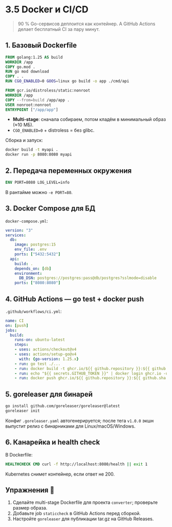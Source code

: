 # 3.5 Docker и CI/CD

> 90 % Go-сервисов деплоится как контейнер. А GitHub Actions делает бесплатный CI за пару минут.

## 1. Базовый Dockerfile
```dockerfile
FROM golang:1.25 AS build
WORKDIR /app
COPY go.mod .
RUN go mod download
COPY . .
RUN CGO_ENABLED=0 GOOS=linux go build -o app ./cmd/api

FROM gcr.io/distroless/static:nonroot
WORKDIR /app
COPY --from=build /app/app .
USER nonroot:nonroot
ENTRYPOINT ["/app/app"]
```
- **Multi-stage**: сначала собираем, потом кладём в минимальный образ (≈10 МБ).  
- `CGO_ENABLED=0` + distroless = без glibc.

Сборка и запуск:
```bash
docker build -t myapi .
docker run -p 8080:8080 myapi
```

## 2. Передача переменных окружения
```dockerfile
ENV PORT=8080 LOG_LEVEL=info
```
В рантайме можно `-e PORT=80`.

## 3. Docker Compose для БД
`docker-compose.yml`:
```yaml
version: "3"
services:
  db:
    image: postgres:15
    env_file: .env
    ports: ["5432:5432"]
  api:
    build: .
    depends_on: [db]
    environment:
      DB_DSN: postgres://postgres:pass@db/postgres?sslmode=disable
    ports: ["8080:8080"]
```

## 4. GitHub Actions — go test + docker push
`.github/workflows/ci.yml`:
```yaml
name: CI
on: [push]
jobs:
  build:
    runs-on: ubuntu-latest
    steps:
    - uses: actions/checkout@v4
    - uses: actions/setup-go@v4
      with: {go-version: 1.25.x}
    - run: go test ./...
    - run: docker build -t ghcr.io/${{ github.repository }}:${{ github.sha }} .
    - run: echo "${{ secrets.GITHUB_TOKEN }}" | docker login ghcr.io -u USER --password-stdin
    - run: docker push ghcr.io/${{ github.repository }}:${{ github.sha }}
```

## 5. goreleaser для бинарей
```bash
go install github.com/goreleaser/goreleaser@latest
goreleaser init
```
Конфиг `.goreleaser.yaml` автогенерируется; после тега `v1.0.0` экшн выпустит релиз с бинарниками для Linux/macOS/Windows.

## 6. Канарейка и health check
В Dockerfile:
```dockerfile
HEALTHCHECK CMD curl -f http://localhost:8080/health || exit 1
```
Kubernetes снимет контейнер, если ответ не 200.

## Упражнения 📝
1. Сделайте multi-stage Dockerfile для проекта `converter`; проверьте размер образа.  
2. Добавьте job `staticcheck` в GitHub Actions перед сборкой.  
3. Настройте `goreleaser` для публикации tar.gz на GitHub Releases.
